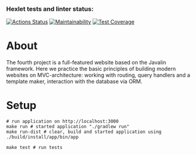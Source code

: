 ### Hexlet tests and linter status:
[![Actions Status](https://github.com/GearSL/java-project-72/workflows/hexlet-check/badge.svg)](https://github.com/GearSL/java-project-72/actions)
[![Maintainability](https://api.codeclimate.com/v1/badges/b4eef33394eadb739c92/maintainability)](https://codeclimate.com/github/GearSL/java-project-72/maintainability)
[![Test Coverage](https://api.codeclimate.com/v1/badges/b4eef33394eadb739c92/test_coverage)](https://codeclimate.com/github/GearSL/java-project-72/test_coverage)

# About
The fourth project is a full-featured website based on the Javalin framework. Here we practice the basic principles of building modern websites on MVC-architecture: working with routing, query handlers and a template maker, interaction with the database via ORM.

# Setup
```shell
# run application on http://localhost:3000
make run # started application "./gradlew run" 
make run-dist # clear, build and started application using ./build/install/app/bin/app

make test # run tests
```